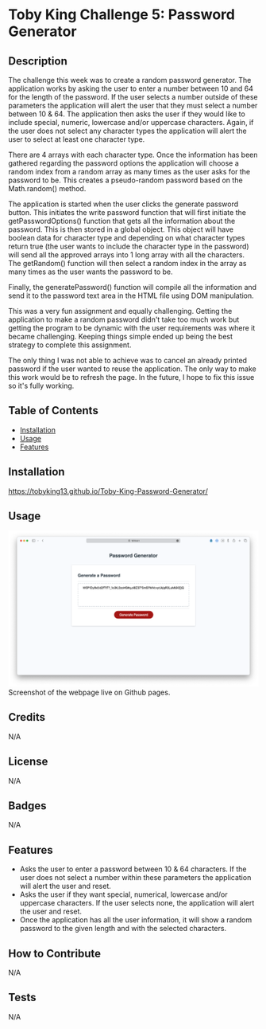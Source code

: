 # Toby King Challenge 5: Password Generator

## Description

The challenge this week was to create a random password generator. The application works by asking the user to enter a number between 10 and 64 for the length of the password. If the user selects a number outside of these parameters the application will alert the user that they must select a number between 10 & 64. The application then asks the user if they would like to include special, numeric, lowercase and/or uppercase characters. Again, if the user does not select any character types the application will alert the user to select at least one character type.

There are 4 arrays with each character type. Once the information has been gathered regarding the password options the application will choose a random index from a random array as many times as the user asks for the password to be. This creates a pseudo-random password based on the Math.random() method. 

The application is started when the user clicks the generate password button. This initiates the write password function that will first initiate the getPasswordOptions() function that gets all the information about the password. This is then stored in a global object. This object will have boolean data for character type and depending on what character types return true (the user wants to include the character type in the password) will send all the approved arrays into 1 long array with all the characters. The getRandom() function will then select a random index in the array as many times as the user wants the password to be. 

Finally, the generatePassword() function will compile all the information and send it to the password text area in the HTML file using DOM manipulation. 

This was a very fun assignment and equally challenging. Getting the application to make a random password didn't take too much work but getting the program to be dynamic with the user requirements was where it became challenging. Keeping things simple ended up being the best strategy to complete this assignment. 

The only thing I was not able to achieve was to cancel an already printed password if the user wanted to reuse the application. The only way to make this work would be to refresh the page. In the future, I hope to fix this issue so it's fully working.

## Table of Contents

- [Installation](#installation)
- [Usage](#usage)
- [Features](#features)

## Installation

https://tobyking13.github.io/Toby-King-Password-Generator/

## Usage

![Toby King Password Generator](./images/password-generator-screenshot.png "Toby King Password Generator" )
Screenshot of the webpage live on Github pages.

## Credits

N/A

## License

N/A

## Badges

N/A

## Features

* Asks the user to enter a password between 10 & 64 characters. If the user does not select a number within these parameters the application will alert the user and reset.
* Asks the user if they want special, numerical, lowercase and/or uppercase characters. If the user selects none, the application will alert the user and reset.
* Once the application has all the user information, it will show a random password to the given length and with the selected characters. 

## How to Contribute

N/A

## Tests

N/A
